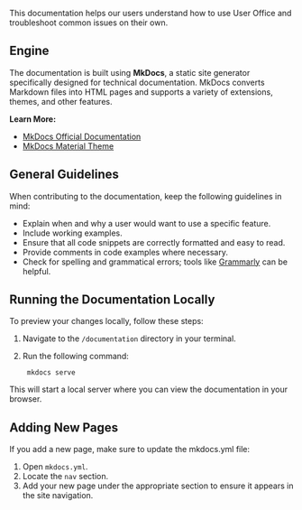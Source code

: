This documentation helps our users understand how to use User Office and troubleshoot common issues on their own. 

## Engine

The documentation is built using **MkDocs**, a static site generator specifically designed for technical documentation. MkDocs converts Markdown files into HTML pages and supports a variety of extensions, themes, and other features. 

**Learn More:**

- [MkDocs Official Documentation](https://www.mkdocs.org/)
- [MkDocs Material Theme](https://squidfunk.github.io/mkdocs-material/)

## General Guidelines

When contributing to the documentation, keep the following guidelines in mind:

- Explain when and why a user would want to use a specific feature.
- Include working examples. 
- Ensure that all code snippets are correctly formatted and easy to read. 
- Provide comments in code examples where necessary.
- Check for spelling and grammatical errors; tools like [Grammarly](https://www.grammarly.com/) can be helpful. 

## Running the Documentation Locally

To preview your changes locally, follow these steps:

1. Navigate to the `/documentation` directory in your terminal.
2. Run the following command:

        mkdocs serve

This will start a local server where you can view the documentation in your browser.

## Adding New Pages

If you add a new page, make sure to update the mkdocs.yml file:

1. Open `mkdocs.yml`.
2. Locate the `nav` section.
3. Add your new page under the appropriate section to ensure it appears in the site navigation.
